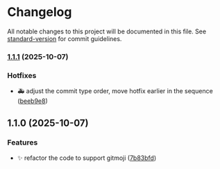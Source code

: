 # Changelog

All notable changes to this project will be documented in this file. See [standard-version](https://github.com/conventional-changelog/standard-version) for commit guidelines.


### [1.1.1](https://github.com/gaoac/cz-conventional-emoji/compare/v1.1.0...v1.1.1) (2025-10-07)


### Hotfixes

* 🚑️ adjust the commit type order, move hotfix earlier in the sequence ([beeb9e8](https://github.com/gaoac/cz-conventional-emoji/commit/beeb9e8dcd253947c351ee5295bb4d07eb0892ef))

## 1.1.0 (2025-10-07)


### Features

* ✨ refactor the code to support gitmoji ([7b83bfd](https://github.com/gaoac/cz-conventional-emoji/commit/7b83bfd480816ba3e6618bf02584492f1d4e95d4))
